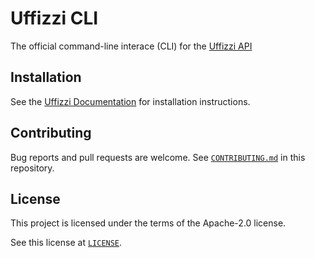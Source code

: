 # Uffizzi CLI

The official command-line interace (CLI) for the [Uffizzi API](https://github.com/UffizziCloud/uffizzi)

## Installation

See the [Uffizzi Documentation](https://docs.uffizzi.com) for installation instructions.

## Contributing

Bug reports and pull requests are welcome. See [`CONTRIBUTING.md`](CONTRIBUTING.md) in this repository.

## License

This project is licensed under the terms of the Apache-2.0 license.

See this license at [`LICENSE`](LICENSE).
